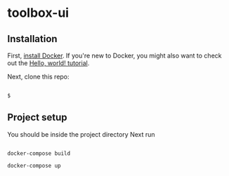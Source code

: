 # toolbox-ui


## Installation

First, [install Docker](https://docs.docker.com/installation/). If you're new to Docker, you might also want to check out the [Hello, world! tutorial](https://docs.docker.com/userguide/dockerizing/).

Next, clone this repo:

``` bash

$

```

## Project setup

You should be inside the project directory
Next run

```

docker-compose build

docker-compose up

```

